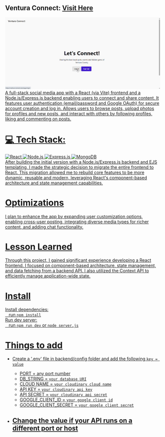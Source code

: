 ## Ventura Connect: <a href="https://react-ventura-connect.vercel.app">Visit Here</a>
<div align="center">
 <a href="https://react-ventura-connect.vercel.app">
 <img src="https://github.com/jjbcasas/react-ventura-connect/blob/main/ventura-connect.GIF"
 </a>
</div>
   A full-stack social media app with a React (via Vite) frontend and a Node.js/Express.js backend enabling users to connect and share content. It features user authentication (email/password and Google OAuth) for secure account creation and log in. Allows users to browse posts, upload photos for profiles and new posts, and interact with others by following profiles, liking and commenting on posts.
   
# 💻 Tech Stack:
![React](https://img.shields.io/badge/react-%2320232a.svg?style=for-the-badge&logo=react&logoColor=%2361DAFB)
![Node.js](https://img.shields.io/badge/Node.js-43853D?style=for-the-badge&logo=node.js&logoColor=white)
![Express.js](https://img.shields.io/badge/Express.js-000000?style=for-the-badge&logo=express&logoColor=white)
![MongoDB](https://img.shields.io/badge/MongoDB-47A248?style=for-the-badge&logo=mongodb&logoColor=white) <br>
  After building the initial version with a Node.js/Express.js backend and EJS templating, I made the strategic decision to migrate the entire frontend to React. This migration allowed me to rebuild core features to be more dynamic, reusable and modern, leveraging React's component-based architecture and state management capabilities.

# Optimizations
  I plan to enhance the app by expanding user customization options, enabling cross-user posting, integrating diverse media types for richer content, and adding chat functionality.

# Lesson Learned
   Through this project, I gained significant experience developing a React frontend. I focused on component-based architecture, state management, and data fetching from a backend API. I also utilized the Context API to efficiently manage application-wide state.

# Install
  Install dependencies:<br>
    &nbsp;&nbsp; run `npm install` <br>
Run dev server:<br>
    &nbsp;&nbsp; run `npm run dev` or `node server.js`

# Things to add
  - Create a '.env' file in backend/config folder and add the following `key = value`
    - PORT = any port number
    - DB_STRING = `your database URI`
    - CLOUD NAME = `your cloudinary cloud name`
    - API KEY = `your cloudinary api key`
    - API SECRET = `your cloudinary api secret`
    - GOOGLE_CLIENT_ID = `your google client id`
    - GOOGLE_CLIENT_SECRET = `your google client secret`
  
  - Change the value if your API runs on a different port or host
    - 
